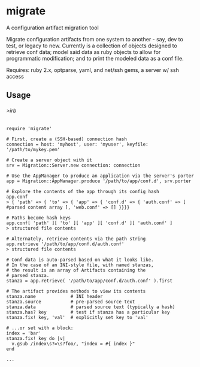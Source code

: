 # migrate
A configuration artifact migration tool

Migrate configuration artifacts from one system to another - say, dev to test, or legacy to new.  Currently is a collection of objects designed to retrieve conf data; model said data as ruby objects to allow for programmatic modification; and to print the modeled data as a conf file.

Requires: ruby 2.x, optparse, yaml, and net/ssh gems, a server w/ ssh access

Usage
-----

###### >irb
``` shell
require 'migrate'

# First, create a (SSH-based) connection hash
connection = host: 'myhost', user: 'myuser', keyfile: '/path/to/mykey.pem'

# Create a server object with it
srv = Migration::Server.new connection: connection

# Use the AppManager to produce an application via the server's porter
app = Migration::AppManager.produce '/path/to/app/conf.d', srv.porter

# Explore the contents of the app through its config hash
app.conf
> { 'path' => { 'to' => { 'app' => { 'conf.d' => { 'auth.conf' => [ #parsed content array ], 'web.conf' => [] }}}}

# Paths become hash keys
app.conf[ 'path' ][ 'to' ][ 'app' ][ 'conf.d' ][ 'auth.conf' ]
> structured file contents

# Alternately, retrieve contents via the path string
app.retrieve '/path/to/app/conf.d/auth.conf'
> structured file contents

# Conf data is auto-parsed based on what it looks like.
# In the case of an INI-style file, with named stanzas,
# the result is an array of Artifacts containing the 
# parsed stanza.
stanza = app.retrieve( '/path/to/app/conf.d/auth.conf' ).first

# The artifact provides methods to view its contents
stanza.name             # INI header
stanza.source           # pre-parsed source text
stanza.data             # parsed source text (typically a hash)
stanza.has? key         # test if stanza has a particular key
stanza.fix! key, 'val'  # explicitly set key to 'val'

# ...or set with a block:
index = 'bar'
stanza.fix! key do |v|
  v.gsub /index\s?=\s?foo/, "index = #{ index }"
end

...
```

